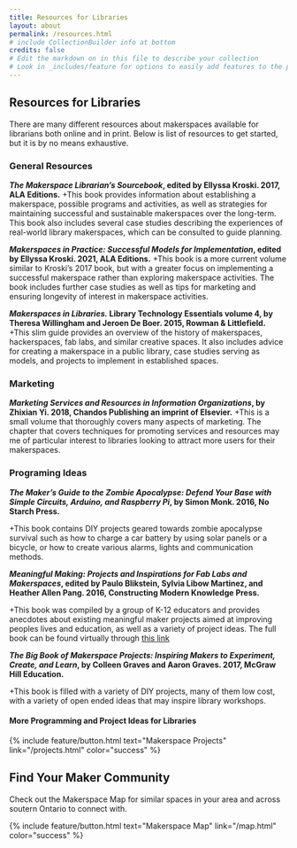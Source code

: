 ```yaml
---
title: Resources for Libraries
layout: about
permalink: /resources.html
# include CollectionBuilder info at bottom
credits: false
# Edit the markdown on in this file to describe your collection
# Look in _includes/feature for options to easily add features to the page
---
```


## Resources for Libraries

There are many different resources about makerspaces available for librarians both online and in print. Below is list of resources to get started, but it is by no means exhaustive. 

### General Resources
**_The Makerspace Librarian’s Sourcebook_, edited by Ellyssa Kroski. 2017, ALA Editions.**
  +This book provides information about establishing a makerspace, possible programs and activities, as well as strategies for maintaining successful and sustainable makerspaces over the long-term. This book also includes several case studies describing the experiences of real-world library makerspaces, which can be consulted to guide planning. 

**_Makerspaces in Practice: Successful Models for Implementation_, edited by Ellyssa Kroski. 2021, ALA Editions.**
  +This book is a more current volume similar to Kroski’s 2017 book, but with a greater focus on implementing a successful makerspace rather than exploring makerspace activities. The book includes further case studies as well as tips for marketing and ensuring longevity of interest in makerspace activities. 

**_Makerspaces in Libraries._ Library Technology Essentials volume 4, by Theresa Willingham and Jeroen De Boer. 2015, Rowman & Littlefield.** 
  +This slim guide provides an overview of the history of makerspaces, hackerspaces, fab labs, and similar creative spaces. It also includes advice for creating a makerspace in a public library, case studies serving as models, and projects to implement in established spaces.


### Marketing
**_Marketing Services and Resources in Information Organizations_, by Zhixian Yi. 2018, Chandos Publishing an imprint of Elsevier.** 
  +This is a small volume that thoroughly covers many aspects of marketing. The chapter that covers techniques for promoting services and resources may me of particular interest to libraries looking to attract more users for their makerspaces.


### Programing Ideas
**_The Maker’s Guide to the Zombie Apocalypse: Defend Your Base with Simple Circuits, Arduino, and Raspberry Pi_, by Simon Monk. 2016, No Starch Press.**

  +This book contains DIY projects geared towards zombie apocalypse survival such as how to charge a car battery by using solar panels or a bicycle, or how to create various alarms, lights and communication methods.

**_Meaningful Making: Projects and Inspirations for Fab Labs and Makerspaces_, edited by Paulo Blikstein, Sylvia Libow Martinez, and Heather Allen Pang. 2016, Constructing Modern Knowledge Press.**

  +This book was compiled by a group of K-12 educators and provides anecdotes about existing meaningful maker projects aimed at improving peoples lives and education, as well as a variety of project ideas. The full book can be found virtually through [this link](https://fablearn.stanford.edu/fellows/sites/default/files/Blikstein_Martinez_Pang-Meaningful_Making_book.pdf) 

**_The Big Book of Makerspace Projects: Inspiring Makers to Experiment, Create, and Learn_, by Colleen Graves and Aaron Graves. 2017, McGraw Hill Education.**

+This book is filled with a variety of DIY projects, many of them low cost, with a variety of open ended ideas that may inspire library workshops. 


#### More Programming and Project Ideas for Libraries
{% include feature/button.html text="Makerspace Projects" link="/projects.html" color="success" %}


## Find Your Maker Community

Check out the Makerspace Map for similar spaces in your area and across soutern Ontario to connect with.

{% include feature/button.html text="Makerspace Map" link="/map.html" color="success" %}